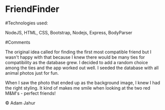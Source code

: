 # FriendFinder

#Technologies used:

NodeJS, HTML, CSS, Bootstrap, Nodejs, Express, BodyParser

#Comments

The original idea called for finding the first most compatible friend but I wasn't happy with that because I knew there would be many ties for compatibility as the database grew. I decided to add a random choice among the ties and the app worked out well. I seeded the database with all animal photos just for fun.

When I saw the photo that ended up as the background image, I knew I had the right styling. It kind of makes me smile when looking at the two red M&M's - perfect friends!

&copy; Adam Jahur